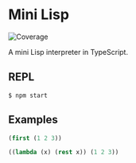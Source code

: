 # Mini Lisp

![Coverage](https://img.shields.io/codecov/c/github/xuab/mini-lisp?logo=jest)

A mini Lisp interpreter in TypeScript.

## REPL

```
$ npm start
```

## Examples

```lisp
(first (1 2 3))
```

```lisp
((lambda (x) (rest x)) (1 2 3))
```
